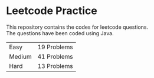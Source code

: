 # Leetcode Practice
This repository contains the codes for leetcode questions. <br>
The questions have been coded using Java. <br>
<table><tr><td>Easy</td><td>19 Problems</td></tr><tr><td>Medium</td><td>41 Problems</td></tr><tr><td>Hard</td><td>13 Problems</td></tr></table>
